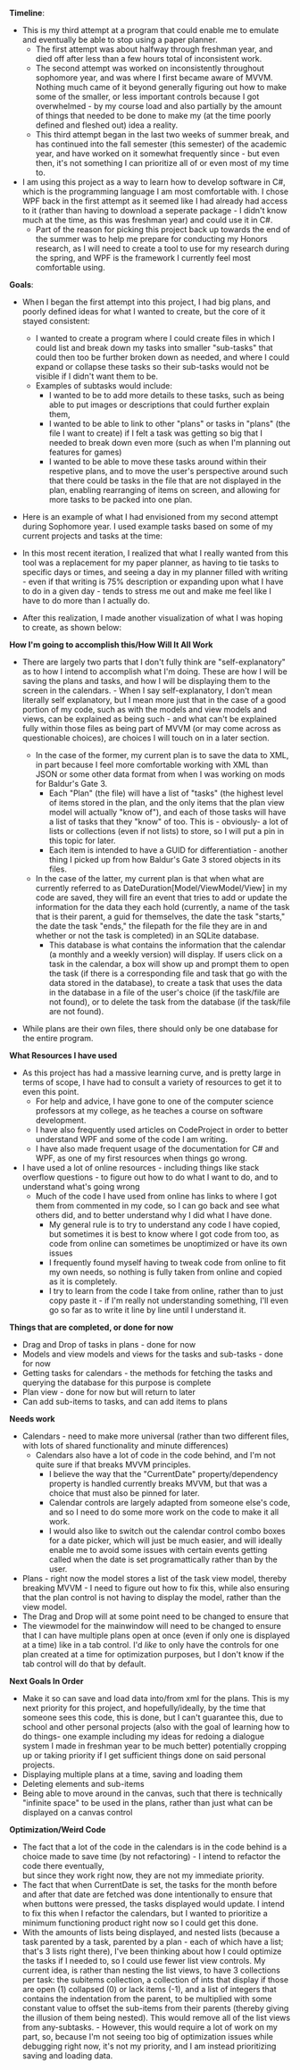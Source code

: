 **Timeline**:
  - This is my third attempt at a program that could enable me to emulate and eventually be able to stop using a paper planner.
    - The first attempt was about halfway through freshman year, and died off after less than a few hours total of inconsistent work.
    - The second attempt was worked on inconsistently throughout sophomore year, and was where I first became aware of MVVM. Nothing
        much came of it beyond generally figuring out how to make some of the smaller, or less important controls because I got
        overwhelmed - by my course load and also partially by the amount of things that needed to be done to make my (at the time
        poorly defined and fleshed out) idea a reality.
    - This third attempt began in the last two weeks of summer break, and has continued into the fall semester (this semester) of the academic year, and have worked on it
        somewhat frequently since - but even then, it's not something I can prioritize all of or even most of my time to.
  - I am using this project as a way to learn how to develop software in C#, which is the programming language I am most comfortable with. I chose WPF back in the first attempt
      as it seemed like I had already had access to it (rather than having to download a seperate package - I didn't know much at the time, as this was freshman year) and could use it in C#.
      - Part of the reason for picking this project back up towards the end of the summer was to help me prepare for conducting my Honors research, as I will need to create a tool to use
            for my research during the spring, and WPF is the framework I currently feel most comfortable using. 

**Goals**:
  - When I began the first attempt into this project, I had big plans, and poorly defined ideas for what I wanted to create, but the core of it stayed consistent:
      - I wanted to create a program where I could create files in which I could list and break down my tasks into smaller "sub-tasks" that could then too be further broken down as needed,
          and where I could expand or collapse these tasks so their sub-tasks would not be visible if I didn't want them to be.
      - Examples of subtasks would include: 
        - I wanted to be to add more details to these tasks, such as being able to put images or descriptions that could further explain them,
        - I wanted to be able to link to other "plans" or tasks in "plans" (the file I want to create) if I felt a task was getting so big that I needed to break down even more
              (such as when I'm planning out features for games)
        - I wanted to be able to move these tasks around within their respetive plans, and to move the user's perspective around such that there could be tasks in the file that are not displayed in the plan,
            enabling rearranging of items on screen, and allowing for more tasks to be packed into one plan.
  - Here is an example of what I had envisioned from my second attempt during Sophomore year. I used example tasks based on some of my current projects and tasks at the time:

  - In this most recent iteration, I realized that what I really wanted from this tool was a replacement for my paper planner, as having to tie tasks to specific days or times,
      and seeing a day in my planner filled with writing - even if that writing is 75% description or expanding upon what I have to do in a given day - tends to stress me out and make me feel
      like I have to do more than I actually do.
  - After this realization, I made another visualization of what I was hoping to create, as shown below:

**How I'm going to accomplish this/How Will It All Work**
  - There are largely two parts that I don't fully think are "self-explanatory" as to how I intend to accomplish what I'm doing. These are how I will be saving the plans and tasks, and how I will be
      displaying them to the screen in the calendars.
        - When I say self-explanatory, I don't mean literally self explanatory, but I mean more just that in the case of a good portion of my code, such as with the models and view models and views,
            can be explained as being such - and what can't be explained fully within those files as being part of MVVM (or may come across as questionable choices), are choices I will touch on in a later section.
      - In the case of the former, my current plan is to save the data to XML, in part because I feel more comfortable working with XML than JSON or some other data format from when I was working on mods for Baldur's Gate 3.
          - Each "Plan" (the file) will have a list of "tasks" (the highest level of items stored in the plan, and the only items that the plan view model will actually "know of"), and each of those tasks will have a list of
              tasks that they "know" of too. This is - obviously- a lot of lists or collections (even if not lists) to store, so I will put a pin in this topic for later.
          - Each item is intended to have a GUID for differentiation - another thing I picked up from how Baldur's Gate 3 stored objects in its files.
      - In the case of the latter, my current plan is that when what are currently referred to as DateDuration\[Model/ViewModel/View\] in my code are saved, they will fire an event that tries to add or update the information for the 
          data they each hold (currently, a name of the task that is their parent, a guid for themselves, the date the task "starts," the date the task "ends," the filepath for the file they are in
          and whether or not the task is completed) in an SQLite database.
          - This database is what contains the information that the calendar (a monthly and a weekly version) will display. If users click on a task in the calendar, a box will show up and prompt them to open the task (if
              there is a corresponding file and task that go with the data stored in the database), to create a task that uses the data in the database in a file of the user's choice (if the task/file are not found), or to delete the
              task from the database (if the task/file are not found).

  - While plans are their own files, there should only be one database for the entire program.

**What Resources I have used**
  - As this project has had a massive learning curve, and is pretty large in terms of scope, I have had to consult a variety of resources to get it to even this point.
      - For help and advice, I have gone to one of the computer science professors at my college, as he teaches a course on software development.
      - I have also frequently used articles on CodeProject in order to better understand WPF and some of the code I am writing.
      - I have also made frequent usage of the documentation for C# and WPF, as one of my first resources when things go wrong.
  - I have used a lot of online resources - including things like stack overflow questions - to figure out how to do what I want to do, and to understand what's going wrong
      - Much of the code I have used from online has links to where I got them from commented in my code, so I can go back and see what others did, and to better understand why I did what I have done.
          - My general rule is to try to understand any code I have copied, but sometimes it is best to know where I got code from too, as code from online can sometimes be unoptimized or have its own issues
          - I frequently found myself having to tweak code from online to fit my own needs, so nothing is fully taken from online and copied as it is completely.
          - I try to learn from the code I take from online, rather than to just copy paste it - if I'm really not understanding something, I'll even go so far as to write it line by line until I understand it.

**Things that are completed, or done for now**
  - Drag and Drop of tasks in plans - done for now
  - Models and view models and views for the tasks and sub-tasks - done for now
  - Getting tasks for calendars - the methods for fetching the tasks and querying the database for this purpose is complete
  - Plan view - done for now but will return to later
  - Can add sub-items to tasks, and can add items to plans

**Needs work**
  - Calendars - need to make more universal (rather than two different files, with lots of shared functionality and minute differences)
    - Calendars also have a lot of code in the code behind, and I'm not quite sure if that breaks MVVM principles.
      - I believe the way that the "CurrentDate" property/dependency property is handled currently breaks MVVM, but that was a choice that must also be pinned for later.
      - Calendar controls are largely adapted from someone else's code, and so I need to do some more work on the code to make it all work.
      - I would also like to switch out the calendar control combo boxes for a date picker, which will just be much easier, and will ideally enable me to avoid some issues
          with certain events getting called when the date is set programattically rather than by the user.
  - Plans - right now the model stores a list of the task view model, thereby breaking MVVM - I need to figure out how to fix this, while also ensuring that the plan control is not having to
      display the model, rather than the view model.
  - The Drag and Drop will at some point need to be changed to ensure that
  - The viewmodel for the mainwindow will need to be changed to ensure that I can have multiple plans open at once (even if only one is displayed at a time) like in a tab control. I'd _like_
      to only have the controls for one plan created at a time for optimization purposes, but I don't know if the tab control will do that by default.


**Next Goals In Order**
  - Make it so can save and load data into/from xml for the plans. This is my next priority for this project, and hopefully/ideally, by the time that someone sees this code,
      this is done, but I can't guarantee this, due to school and other personal projects (also with the goal of learning how to do things- one example including my ideas for
      redoing a dialogue system I made in freshman year to be much better) potentially cropping up or taking priority if I get sufficient things done on said personal projects.
  - Displaying multiple plans at a time, saving and loading them
  - Deleting elements and sub-items
  - Being able to move around in the canvas, such that there is technically "infinite space" to be used in the plans, rather than just what can be displayed on a canvas control

**Optimization/Weird Code**
  - The fact that a lot of the code in the calendars is in the code behind is a choice made to save time (by not refactoring) - I intend to refactor the code there eventually,  
      but since they work right now, they are not my immediate priority.
  - The fact that when CurrentDate is set, the tasks for the month before and after that date are fetched was done intentionally to ensure that when buttons were pressed,
      the tasks displayed would update. I intend to fix this when I refactor the calendars, but I wanted to prioritize a minimum functioning product right now so I could get this done.
  - With the amounts of lists being displayed, and nested lists (because a task parented by a task, parented by a plan - each of which have a list; that's 3 lists right there), I've been thinking about how I could optimize the tasks if I needed to, so I could use
      fewer list view controls. My current idea, is rather than nesting the list views, to have 3 collections per task: the subitems collection, a collection of ints that display if those are open (1) collapsed (0) or lack items (-1), and a list of integers that contains the
          indentation from the parent, to be multiplied with some constant value to offset the sub-items from their parents (thereby giving the illusion of them being nested). This would remove all of the list views from any-subtasks.
        - However, this would require a lot of work on my part, so, because I'm not seeing too big of optimization issues while debugging right now, it's not my priority, and I am instead prioritizing saving and loading data. 




